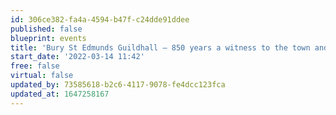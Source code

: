 ```yaml
---
id: 306ce382-fa4a-4594-b47f-c24dde91ddee
published: false
blueprint: events
title: 'Bury St Edmunds Guildhall – 850 years a witness to the town and county'
start_date: '2022-03-14 11:42'
free: false
virtual: false
updated_by: 73585618-b2c6-4117-9078-fe4dcc123fca
updated_at: 1647258167
---
```

